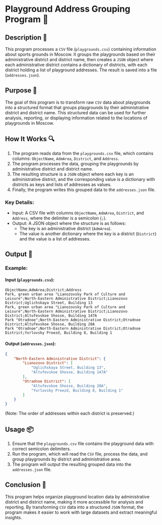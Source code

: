 # Playground Address Grouping Program 📝

## Description 📝

This program processes a `CSV` file (`playgrounds.csv`) containing information about sports grounds in Moscow.
It groups the playgrounds based on their administrative district and district name, then creates a `JSON` object where each administrative district contains a dictionary of districts, with each district holding a list of playground addresses.
The result is saved into a file (`addresses.json`).

## Purpose 🎯

The goal of this program is to transform raw `CSV` data about playgrounds into a structured format that groups playgrounds by their administrative district and district name.
This structured data can be used for further analysis, reporting, or displaying information related to the locations of playgrounds in Moscow.

## How It Works 🔍

1. The program reads data from the `playgrounds.csv` file, which contains columns: `ObjectName`, `AdmArea`, `District`, and `Address`.
2. The program processes the data, grouping the playgrounds by administrative district and district name.
3. The resulting structure is a `JSON` object where each key is an administrative district, and the corresponding value is a dictionary with districts as keys and lists of addresses as values.
4. Finally, the program writes this grouped data to the `addresses.json` file.

### Key Details:

-   Input: A CSV file with columns `ObjectName`, `AdmArea`, `District`, and `Address`, where the delimiter is a semicolon (`;`).
-   Output: A JSON object where the structure is as follows:
    -   The key is an administrative district (`AdmArea`).
    -   The value is another dictionary where the key is a district (`District`) and the value is a list of addresses.

## Output 📜

### Example:

#### Input (`playgrounds.csv`):

```csv
ObjectName;AdmArea;District;Address
Park, green urban area "Lianozovsky Park of Culture and Leisure";North-Eastern Administrative District;Lianozovo District;Uglichskaya Street, Building 13
Park, green urban area "Lianozovsky Park of Culture and Leisure";North-Eastern Administrative District;Lianozovo District;Altufevskoe Shosse, Building 147A
Park "Otradnoe";North-Eastern Administrative District;Otradnoe District;Altufevskoe Shosse, Building 20A
Park "Otradnoe";North-Eastern Administrative District;Otradnoe District;Yurlovsky Proezd, Building 8, Building 1
```

#### Output (`addresses.json`):

```json
{
    "North-Eastern Administrative District": {
        "Lianozovo District": [
            "Uglichskaya Street, Building 13",
            "Altufevskoe Shosse, Building 147A"
        ],
        "Otradnoe District": [
            "Altufevskoe Shosse, Building 20A",
            "Yurlovsky Proezd, Building 8, Building 1"
        ]
    }
}
```

(Note: The order of addresses within each district is preserved.)

## Usage 📦

1. Ensure that the `playgrounds.csv` file contains the playground data with correct semicolon delimiters.
2. Run the program, which will read the `CSV` file, process the data, and group playgrounds by district and administrative area.
3. The program will output the resulting grouped data into the `addresses.json` file.

## Conclusion 🚀

This program helps organize playground location data by administrative district and district name, making it more accessible for analysis and reporting.
By transforming `CSV` data into a structured `JSON` format, the program makes it easier to work with large datasets and extract meaningful insights.
